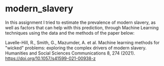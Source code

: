 # modern_slavery

In this assignment I tried to estimate the prevalence of modern slavery, as well as factors that can help with this prediction, through Machine Learning techniques using the data and the methods of the paper below:

Lavelle-Hill, R., Smith, G., Mazumder, A. et al. Machine learning methods for "wicked" problems: exploring the complex drivers of modern slavery. Humanities and Social Sciences Communications 8, 274 (2021). https://doi.org/10.1057/s41599-021-00938-z
